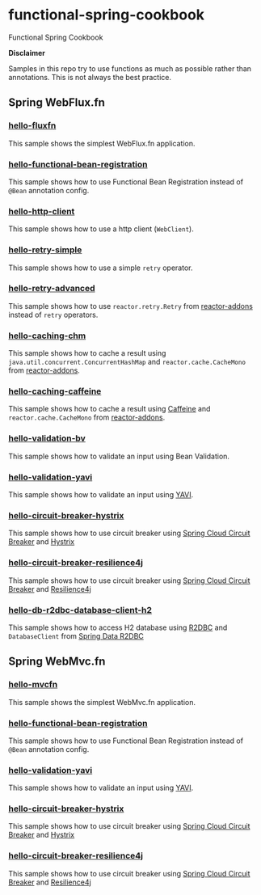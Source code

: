 # functional-spring-cookbook
Functional Spring Cookbook

**Disclaimer**

Samples in this repo try to use functions as much as possible rather than annotations.
This is not always the best practice.

## Spring WebFlux.fn

### [hello-fluxfn](webfluxfn/hello-fluxfn)

This sample shows the simplest WebFlux.fn application.

### [hello-functional-bean-registration](webfluxfn/hello-functional-bean-registration)

This sample shows how to use Functional Bean Registration instead of `@Bean` annotation config.

### [hello-http-client](webfluxfn/hello-http-client)

This sample shows how to use a http client (`WebClient`).

### [hello-retry-simple](webfluxfn/hello-retry-simple)

This sample shows how to use a simple `retry` operator.

### [hello-retry-advanced](webfluxfn/hello-retry-advanced)

This sample shows how to use `reactor.retry.Retry` from [reactor-addons](https://github.com/reactor/reactor-addons) instead of `retry` operators.

### [hello-caching-chm](webfluxfn/hello-caching-chm)

This sample shows how to cache a result using `java.util.concurrent.ConcurrentHashMap` and `reactor.cache.CacheMono` from [reactor-addons](https://github.com/reactor/reactor-addons).

### [hello-caching-caffeine](webfluxfn/hello-caching-caffeine)

This sample shows how to cache a result using [Caffeine](https://github.com/ben-manes/caffeine) and `reactor.cache.CacheMono` from [reactor-addons](https://github.com/reactor/reactor-addons).

### [hello-validation-bv](webfluxfn/hello-validation-bv)

This sample shows how to validate an input using Bean Validation.

### [hello-validation-yavi](webfluxfn/hello-validation-yavi)

This sample shows how to validate an input using [YAVI](https://github.com/making/yavi).

### [hello-circuit-breaker-hystrix](webfluxfn/hello-circuit-breaker-hystrix)

This sample shows how to use circuit breaker using [Spring Cloud Circuit Breaker](https://github.com/spring-cloud-incubator/spring-cloud-circuitbreaker) and [Hystrix](https://github.com/Netflix/Hystrix)

### [hello-circuit-breaker-resilience4j](webfluxfn/hello-circuit-breaker-resilience4j)

This sample shows how to use circuit breaker using [Spring Cloud Circuit Breaker](https://github.com/spring-cloud-incubator/spring-cloud-circuitbreaker) and [Resilience4j](https://github.com/resilience4j)

### [hello-db-r2dbc-database-client-h2](webfluxfn/hello-db-r2dbc-database-client-h2)

This sample shows how to access H2 database using [R2DBC](https://r2dbc.io/) and `DatabaseClient` from [Spring Data R2DBC](https://github.com/spring-projects/spring-data-r2dbc)

## Spring WebMvc.fn

### [hello-mvcfn](webmvcfn/hello-mvcfn)

This sample shows the simplest WebMvc.fn application.

### [hello-functional-bean-registration](webmvcfn/hello-functional-bean-registration)

This sample shows how to use Functional Bean Registration instead of `@Bean` annotation config.

### [hello-validation-yavi](webmvcfn/hello-validation-yavi)

This sample shows how to validate an input using [YAVI](https://github.com/making/yavi).

### [hello-circuit-breaker-hystrix](webmvcfn/hello-circuit-breaker-hystrix)

This sample shows how to use circuit breaker using [Spring Cloud Circuit Breaker](https://github.com/spring-cloud-incubator/spring-cloud-circuitbreaker) and [Hystrix](https://github.com/Netflix/Hystrix)

### [hello-circuit-breaker-resilience4j](webmvcfn/hello-circuit-breaker-resilience4j)

This sample shows how to use circuit breaker using [Spring Cloud Circuit Breaker](https://github.com/spring-cloud-incubator/spring-cloud-circuitbreaker) and [Resilience4j](https://github.com/resilience4j)

